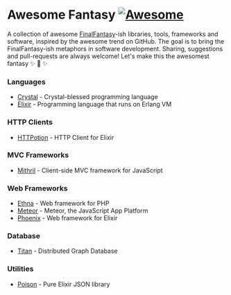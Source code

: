 # Awesome Fantasy [![Awesome](https://cdn.rawgit.com/sindresorhus/awesome/d7305f38d29fed78fa85652e3a63e154dd8e8829/media/badge.svg)](https://github.com/sindresorhus/awesome)

A collection of awesome [FinalFantasy](https://en.wikipedia.org/wiki/Final_Fantasy)-ish libraries, tools, frameworks and software,
inspired by the awesome trend on GitHub.
The goal is to bring the FinalFantasy-ish metaphors in software development.
Sharing, suggestions and pull-requests are always welcome!
Let's make this the awesomest fantasy :sparkles: :gem: :sparkles:

### Languages
- [Crystal](https://github.com/manastech/crystal) - Crystal-blessed programming language
- [Elixir](https://github.com/elixir-lang/elixir) - Programming language that runs on Erlang VM

### HTTP Clients
- [HTTPotion](https://github.com/myfreeweb/httpotion) - HTTP Client for Elixir

### MVC Frameworks
- [Mithril](https://github.com/lhorie/mithril.js) - Client-side MVC framework for JavaScript

### Web Frameworks
- [Ethna](https://github.com/ethna/ethna) - Web framework for PHP
- [Meteor](https://github.com/meteor/meteor) - Meteor, the JavaScript App Platform
- [Phoenix](https://github.com/phoenixframework/phoenix) - Web framework for Elixir

### Database
- [Titan](https://github.com/thinkaurelius/titan) - Distributed Graph Database

### Utilities
- [Poison](https://github.com/devinus/poison) - Pure Elixir JSON library
